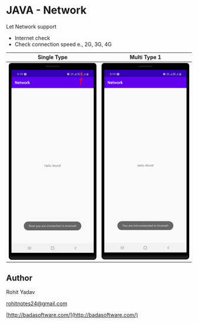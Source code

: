 # JAVA - Network #

Let Network support

- Internet check
- Check connection speed e., 2G, 3G, 4G

| Single Type      | Multi Type  1   |
|------------------|-----------------|
| <img src="art/1.png" width="250"> | <img src="art/2.png" width="250"> |

## Author ##

Rohit Yadav

[rohitnotes24@gmail.com](mailto:rohitnotes24@gmail.com)

[http://badasoftware.com/](http://badasoftware.com/)

